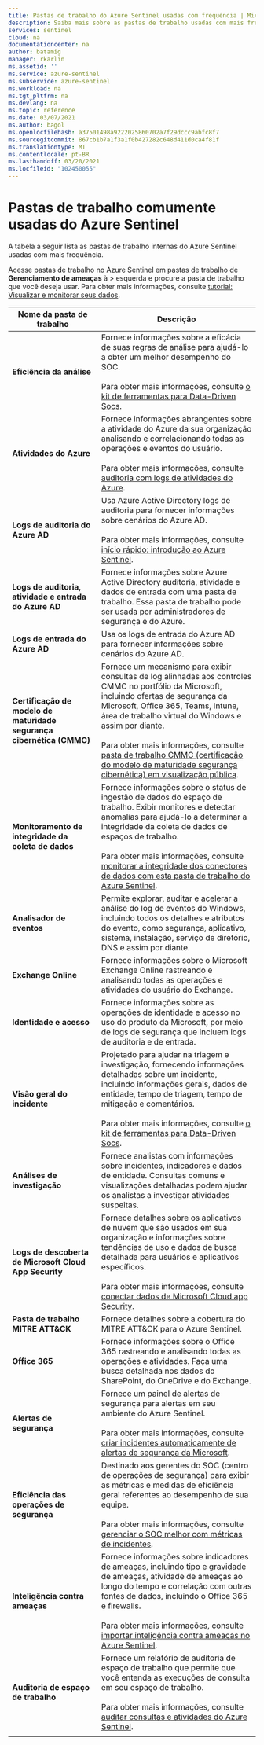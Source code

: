 ```yaml
---
title: Pastas de trabalho do Azure Sentinel usadas com frequência | Microsoft Docs
description: Saiba mais sobre as pastas de trabalho usadas com mais frequência para usar recursos populares e internos do Azure Sentinel.
services: sentinel
cloud: na
documentationcenter: na
author: batamig
manager: rkarlin
ms.assetid: ''
ms.service: azure-sentinel
ms.subservice: azure-sentinel
ms.workload: na
ms.tgt_pltfrm: na
ms.devlang: na
ms.topic: reference
ms.date: 03/07/2021
ms.author: bagol
ms.openlocfilehash: a37501498a9222025860702a7f29dccc9abfc8f7
ms.sourcegitcommit: 867cb1b7a1f3a1f0b427282c648d411d0ca4f81f
ms.translationtype: MT
ms.contentlocale: pt-BR
ms.lasthandoff: 03/20/2021
ms.locfileid: "102450055"
---
```

# <a name="commonly-used-azure-sentinel-workbooks"></a>Pastas de trabalho comumente usadas do Azure Sentinel

A tabela a seguir lista as pastas de trabalho internas do Azure Sentinel usadas com mais frequência.

Acesse pastas de trabalho no Azure Sentinel em pastas de trabalho de **Gerenciamento de ameaças** à  >   esquerda e procure a pasta de trabalho que você deseja usar. Para obter mais informações, consulte [tutorial: Visualizar e monitorar seus dados](tutorial-monitor-your-data.md).

|Nome da pasta de trabalho  |Descrição  |
|---------|---------|
|**Eficiência da análise**     |  Fornece informações sobre a eficácia de suas regras de análise para ajudá-lo a obter um melhor desempenho do SOC. <br><br>Para obter mais informações, consulte [o kit de ferramentas para Data-Driven Socs](https://techcommunity.microsoft.com/t5/azure-sentinel/the-toolkit-for-data-driven-socs/ba-p/2143152).|
|**Atividades do Azure**     |     Fornece informações abrangentes sobre a atividade do Azure da sua organização analisando e correlacionando todas as operações e eventos do usuário. <br><br>Para obter mais informações, consulte [auditoria com logs de atividades do Azure](audit-sentinel-data.md#auditing-with-azure-activity-logs).    |
|**Logs de auditoria do Azure AD**     |  Usa Azure Active Directory logs de auditoria para fornecer informações sobre cenários do Azure AD. <br><br>Para obter mais informações, consulte  [início rápido: introdução ao Azure Sentinel](quickstart-get-visibility.md).     |
|**Logs de auditoria, atividade e entrada do Azure AD**     |   Fornece informações sobre Azure Active Directory auditoria, atividade e dados de entrada com uma pasta de trabalho. Essa pasta de trabalho pode ser usada por administradores de segurança e do Azure.      |
|**Logs de entrada do Azure AD**     | Usa os logs de entrada do Azure AD para fornecer informações sobre cenários do Azure AD.        |
|**Certificação de modelo de maturidade segurança cibernética (CMMC)**     |   Fornece um mecanismo para exibir consultas de log alinhadas aos controles CMMC no portfólio da Microsoft, incluindo ofertas de segurança da Microsoft, Office 365, Teams, Intune, área de trabalho virtual do Windows e assim por diante. <br><br>Para obter mais informações, consulte [pasta de trabalho CMMC (certificação do modelo de maturidade segurança cibernética) em visualização pública](https://techcommunity.microsoft.com/t5/azure-sentinel/what-s-new-cybersecurity-maturity-model-certification-cmmc/ba-p/2111184).|
|**Monitoramento de integridade da coleta de dados**     |   Fornece informações sobre o status de ingestão de dados do espaço de trabalho. Exibir monitores e detectar anomalias para ajudá-lo a determinar a integridade da coleta de dados de espaços de trabalho.  <br><br>Para obter mais informações, consulte [monitorar a integridade dos conectores de dados com esta pasta de trabalho do Azure Sentinel](monitor-data-connector-health.md).    |
|**Analisador de eventos**     |  Permite explorar, auditar e acelerar a análise do log de eventos do Windows, incluindo todos os detalhes e atributos do evento, como segurança, aplicativo, sistema, instalação, serviço de diretório, DNS e assim por diante.       |
|**Exchange Online**     |Fornece informações sobre o Microsoft Exchange Online rastreando e analisando todas as operações e atividades do usuário do Exchange.         |
|**Identidade e acesso**     |   Fornece informações sobre as operações de identidade e acesso no uso do produto da Microsoft, por meio de logs de segurança que incluem logs de auditoria e de entrada.     |
|**Visão geral do incidente**     |   Projetado para ajudar na triagem e investigação, fornecendo informações detalhadas sobre um incidente, incluindo informações gerais, dados de entidade, tempo de triagem, tempo de mitigação e comentários. <br><br>Para obter mais informações, consulte [o kit de ferramentas para Data-Driven Socs](https://techcommunity.microsoft.com/t5/azure-sentinel/the-toolkit-for-data-driven-socs/ba-p/2143152).      |
|**Análises de investigação**     | Fornece analistas com informações sobre incidentes, indicadores e dados de entidade. Consultas comuns e visualizações detalhadas podem ajudar os analistas a investigar atividades suspeitas.       |
|**Logs de descoberta de Microsoft Cloud App Security**     |   Fornece detalhes sobre os aplicativos de nuvem que são usados em sua organização e informações sobre tendências de uso e dados de busca detalhada para usuários e aplicativos específicos.  <br><br>Para obter mais informações, consulte [conectar dados de Microsoft Cloud app Security](connect-cloud-app-security.md).|
|**Pasta de trabalho MITRE ATT&CK**     |   Fornece detalhes sobre a cobertura do MITRE ATT&CK para o Azure Sentinel.      |
|**Office 365**     |  Fornece informações sobre o Office 365 rastreando e analisando todas as operações e atividades. Faça uma busca detalhada nos dados do SharePoint, do OneDrive e do Exchange.       |
|**Alertas de segurança**     |  Fornece um painel de alertas de segurança para alertas em seu ambiente do Azure Sentinel. <br><br>Para obter mais informações, consulte [criar incidentes automaticamente de alertas de segurança da Microsoft](create-incidents-from-alerts.md).      |
|**Eficiência das operações de segurança**     |  Destinado aos gerentes do SOC (centro de operações de segurança) para exibir as métricas e medidas de eficiência geral referentes ao desempenho de sua equipe. <br><br>Para obter mais informações, consulte [gerenciar o SOC melhor com métricas de incidentes](manage-soc-with-incident-metrics.md).  |
|**Inteligência contra ameaças**     | Fornece informações sobre indicadores de ameaças, incluindo tipo e gravidade de ameaças, atividade de ameaças ao longo do tempo e correlação com outras fontes de dados, incluindo o Office 365 e firewalls.  <br><br>Para obter mais informações, consulte [importar inteligência contra ameaças no Azure Sentinel](import-threat-intelligence.md).      |
|**Auditoria de espaço de trabalho**     |  Fornece um relatório de auditoria de espaço de trabalho que permite que você entenda as execuções de consulta em seu espaço de trabalho.   <br><br>Para obter mais informações, consulte [auditar consultas e atividades do Azure Sentinel](audit-sentinel-data.md).  |
|     |         |

